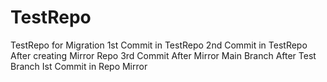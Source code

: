 # TestRepo
TestRepo for Migration
1st Commit in TestRepo
2nd Commit in TestRepo After creating Mirror Repo
3rd Commit After Mirror
Main Branch After Test Branch
Ist Commit in Repo Mirror
